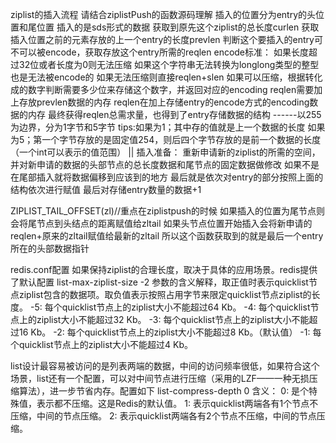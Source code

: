ziplist的插入流程
    请结合ziplistPush的函数源码理解
插入的位置分为entry的头位置和尾位置
插入的是sds形式的数据
获取到原先这个ziplist的总长度curlen
获取插入位置之前的元素存放的上一个entry的长度prevlen
判断这个要插入的entry可不可以被encode，获取存放这个entry所需的reqlen
    encode标准：
        如果长度超过32位或者长度为0则无法压缩
        如果这个字符串无法转换为longlong类型的整型也是无法被encode的
    如果无法压缩则直接reqlen+slen
    如果可以压缩，根据转化成的数字判断需要多少位来存储这个数字，并返回对应的encoding
reqlen需要加上存放prevlen数据的内存
reqlen在加上存储entry的encode方式的encoding数据的内存
最终获得reqlen总需求量，也得到了entry存储数据的结构
    <prelen>------以255为边界，分为1字节和5字节
                  tips:如果为1；其中存的值就是上一个数据的长度
                       如果为5；第一个字节存放的是固定值254，则后四个字节存放的是前一个数据的长度（一个int可以表示的值范围）
    <prevlen>|<encoding>|<data>
插入准备：
    重新申请新的ziplist的所需的空间，并对新申请的数据的头部节点的总长度数据和尾节点的固定数据做修改
如果不是在尾部插入就将数据偏移到应该到的地方
最后就是依次对entry的部分按照上面的结构依次进行赋值
最后对存储entry数量的数据+1

ZIPLIST_TAIL_OFFSET(zl)//重点在ziplistpush的时候
如果插入的位置为尾节点则会将尾节点到头结点的距离赋值给zltail
如果头节点位置开始插入会将新申请的reqlen+原来的zltail赋值给最新的zltail
所以这个函数获取到的就是最后一个entry所在的头部数据指针


redis.conf配置
如果保持ziplist的合理长度，取决于具体的应用场景。redis提供了默认配置
list-max-ziplist-size -2
参数的含义解释，取正值时表示quicklist节点ziplist包含的数据项。取负值表示按照占用字节来限定quicklist节点ziplist的长度。
-5: 每个quicklist节点上的ziplist大小不能超过64 Kb。
-4: 每个quicklist节点上的ziplist大小不能超过32 Kb。
-3: 每个quicklist节点上的ziplist大小不能超过16 Kb。
-2: 每个quicklist节点上的ziplist大小不能超过8 Kb。（默认值）
-1: 每个quicklist节点上的ziplist大小不能超过4 Kb。

list设计最容易被访问的是列表两端的数据，中间的访问频率很低，如果符合这个场景，list还有一个配置，可以对中间节点进行压缩（采用的LZF——一种无损压缩算法），进一步节省内存。配置如下
list-compress-depth 0 
含义：
0: 是个特殊值，表示都不压缩。这是Redis的默认值。
1: 表示quicklist两端各有1个节点不压缩，中间的节点压缩。
2: 表示quicklist两端各有2个节点不压缩，中间的节点压缩。